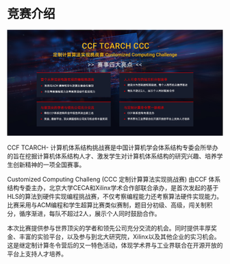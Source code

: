 # 竞赛介绍

![](../images/cover2022.jpg)

CCF TCARCH- 计算机体系结构挑战赛是中国计算机学会体系结构专委会所举办的旨在挖掘计算机体系结构人才、激发学生对计算机体系结构的研究兴趣、培养学生创新精神的一项全国赛事。

Customized Computing Challeng (CCC 定制计算算法实现挑战赛) 由CCF 体系结构专委主办，北京大学CECA和Xilinx学术合作部联合承办，是首次发起的基于HLS的算法到硬件实现编程挑战赛，不仅考察编程能力还考察算法硬件实现能力。比赛采用与ACM编程和学生超算比赛类似赛制，题目分初级、高级，闯关制积分，循序渐进，每队不超过2人，展示个人同时鼓励合作。

本次比赛提供参与世界顶尖的学者和领先公司充分交流的机会。同时提供丰厚奖金、丰富的实验平台，以及参与到北大研究院，Xilinx以及其他企业的实习机会。这是继定制计算冬令营后的又一特色活动，体现学术界与工业界联合在开源开放的平台上支持人才培养。